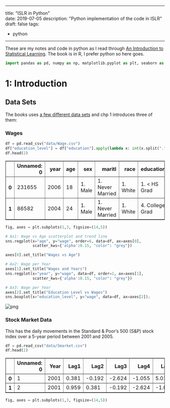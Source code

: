 
--- 
title: "ISLR in Python"  
date: 2019-07-05
description: "Python implementation of the code in ISLR" 
draft: false 
tags:
- python
---

These are my notes and code in python as I read through [An Introduction to Statistical Learning](http://faculty.marshall.usc.edu/gareth-james/ISL/). The book is in R, I prefer python so here goes.


```python
import pandas as pd, numpy as np, matplotlib.pyplot as plt, seaborn as sns
```

# 1: Introduction

## Data Sets

The books uses [a few different data sets](http://faculty.marshall.usc.edu/gareth-james/ISL/data.html) and chp 1 introduces three of them:

### Wages


```python
df = pd.read_csv("data/Wage.csv")
df["education_level"] = df["education"].apply(lambda x: int(x.split(".")[0]))
df.head(2)
```




<div>
<style scoped>
    .dataframe tbody tr th:only-of-type {
        vertical-align: middle;
    }

    .dataframe tbody tr th {
        vertical-align: top;
    }

    .dataframe thead th {
        text-align: right;
    }
</style>
<table border="1" class="dataframe">
  <thead>
    <tr style="text-align: right;">
      <th></th>
      <th>Unnamed: 0</th>
      <th>year</th>
      <th>age</th>
      <th>sex</th>
      <th>maritl</th>
      <th>race</th>
      <th>education</th>
      <th>region</th>
      <th>jobclass</th>
      <th>health</th>
      <th>health_ins</th>
      <th>logwage</th>
      <th>wage</th>
      <th>education_level</th>
    </tr>
  </thead>
  <tbody>
    <tr>
      <th>0</th>
      <td>231655</td>
      <td>2006</td>
      <td>18</td>
      <td>1. Male</td>
      <td>1. Never Married</td>
      <td>1. White</td>
      <td>1. &lt; HS Grad</td>
      <td>2. Middle Atlantic</td>
      <td>1. Industrial</td>
      <td>1. &lt;=Good</td>
      <td>2. No</td>
      <td>4.318063</td>
      <td>75.043154</td>
      <td>1</td>
    </tr>
    <tr>
      <th>1</th>
      <td>86582</td>
      <td>2004</td>
      <td>24</td>
      <td>1. Male</td>
      <td>1. Never Married</td>
      <td>1. White</td>
      <td>4. College Grad</td>
      <td>2. Middle Atlantic</td>
      <td>2. Information</td>
      <td>2. &gt;=Very Good</td>
      <td>2. No</td>
      <td>4.255273</td>
      <td>70.476020</td>
      <td>4</td>
    </tr>
  </tbody>
</table>
</div>




```python
fig, axes = plt.subplots(1,3, figsize=(14,5))

# Ax1: Wage vs Age scatterplot and trend line
sns.regplot(x="age", y="wage", order=6, data=df, ax=axes[0], 
            scatter_kws={'alpha':0.15, "color": "grey"})

axes[0].set_title("Wages vs Age")

# Ax2: Wage per Year
axes[1].set_title("Wages and Years")
sns.regplot(x="year", y="wage", data=df, order=1, ax=axes[1], 
            scatter_kws={'alpha':0.15, "color": "grey"})

# Ax3: Wage per Year
axes[2].set_title("Education Level vs Wages")
sns.boxplot(x="education_level", y="wage", data=df, ax=axes[2]);
```


![png](intro_to_statistical_learning_6_0.png)


### Stock Market Data

This has the daily movements in the Standard & Poor’s 500 (S&P) stock index over a 5-year period between 2001 and 2005.


```python
df = pd.read_csv("data/Smarket.csv")
df.head(2)
```




<div>
<style scoped>
    .dataframe tbody tr th:only-of-type {
        vertical-align: middle;
    }

    .dataframe tbody tr th {
        vertical-align: top;
    }

    .dataframe thead th {
        text-align: right;
    }
</style>
<table border="1" class="dataframe">
  <thead>
    <tr style="text-align: right;">
      <th></th>
      <th>Unnamed: 0</th>
      <th>Year</th>
      <th>Lag1</th>
      <th>Lag2</th>
      <th>Lag3</th>
      <th>Lag4</th>
      <th>Lag5</th>
      <th>Volume</th>
      <th>Today</th>
      <th>Direction</th>
    </tr>
  </thead>
  <tbody>
    <tr>
      <th>0</th>
      <td>1</td>
      <td>2001</td>
      <td>0.381</td>
      <td>-0.192</td>
      <td>-2.624</td>
      <td>-1.055</td>
      <td>5.010</td>
      <td>1.1913</td>
      <td>0.959</td>
      <td>Up</td>
    </tr>
    <tr>
      <th>1</th>
      <td>2</td>
      <td>2001</td>
      <td>0.959</td>
      <td>0.381</td>
      <td>-0.192</td>
      <td>-2.624</td>
      <td>-1.055</td>
      <td>1.2965</td>
      <td>1.032</td>
      <td>Up</td>
    </tr>
  </tbody>
</table>
</div>




```python
fig, axes = plt.subplots(1,3, figsize=(14,5))
```
